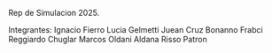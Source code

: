 Rep de Simulacion 2025.

Integrantes: 
            Ignacio Fierro
            Lucia Gelmetti
            Juean Cruz Bonanno
            Frabci Reggiardo Chuglar
            Marcos Oldani
            Aldana Risso Patron
